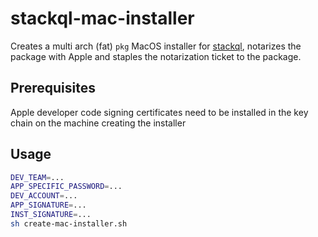 # stackql-mac-installer

Creates a multi arch (fat) `pkg` MacOS installer for [stackql](https://github.com/stackql/stackql), notarizes the package with Apple and staples the notarization ticket to the package.

## Prerequisites

Apple developer code signing certificates need to be installed in the key chain on the machine creating the installer

## Usage

```bash
DEV_TEAM=...
APP_SPECIFIC_PASSWORD=...
DEV_ACCOUNT=...
APP_SIGNATURE=...
INST_SIGNATURE=...
sh create-mac-installer.sh
```